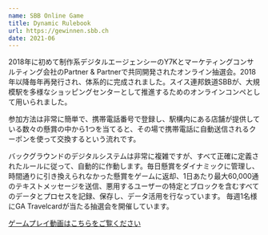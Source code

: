 ```yaml
---
name: SBB Online Game
title: Dynamic Rulebook
url: https://gewinnen.sbb.ch
date: 2021-06
---
```

2018年に初めて制作系デジタルエージェンシーのY7Kとマーケティングコンサルティング会社のPartner & Partnerで共同開発されたオンライン抽選会。2018年以降毎年再発行され、体系的に完成されました。スイス連邦鉄道SBBが、大規模駅を多様なショッピングセンターとして推進するためのオンラインコンペとして用いられました。

参加方法は非常に簡単で、携帯電話番号で登録し、駅構内にある店舗が提供している数々の懸賞の中から1つを当てると、その場で携帯電話に自動送信されるクーポンを使って交換するという流れです。

バックグラウンドのデジタルシステムは非常に複雑ですが、すべて正確に定義されたルールに従って、自動的に作動します。毎日懸賞をダイナミックに管理し、時間通りに引き換えられなかった懸賞をゲームに返却、1日あたり最大60,000通のテキストメッセージを送信、悪用するユーザーの特定とブロックを含むすべてのデータとプロセスを記録、保存し、データ活用を行なっています。 毎週1名様にGA Travelcardが当たる抽選会を開催しています。

[ゲームプレイ動画はこちらをご覧ください](https://vimeo.com/491962343)

[comment]: <> ([実例のWebサイトはこちらをご覧ください]&#40;https://gewinnen.sbb.ch&#41;)
